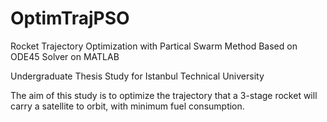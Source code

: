 # OptimTrajPSO
Rocket Trajectory Optimization with Partical Swarm Method Based on ODE45 Solver on MATLAB

Undergraduate Thesis Study for Istanbul Technical University 

The aim of this study is to optimize the trajectory that a 3-stage rocket will carry a satellite to orbit, with minimum fuel consumption.

